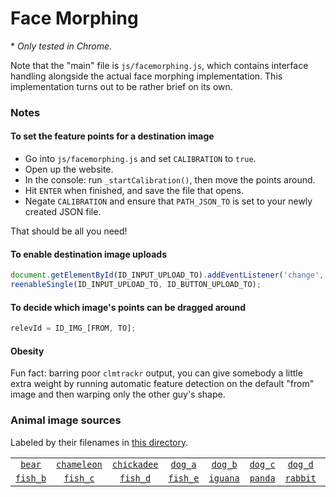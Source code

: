 # Face Morphing
\* _Only tested in Chrome._

Note that the "main" file is `js/facemorphing.js`, which contains interface handling alongside the actual face morphing implementation. This implementation turns out to be rather brief on its own.

### Notes
#### To set the feature points for a destination image
- Go into `js/facemorphing.js` and set `CALIBRATION` to `true`.
- Open up the website.
- In the console: run `_startCalibration()`, then move the points around.
- Hit `ENTER` when finished, and save the file that opens.
- Negate `CALIBRATION` and ensure that `PATH_JSON_TO` is set to your newly created JSON file.

That should be all you need!

#### To enable destination image uploads
```javascript
document.getElementById(ID_INPUT_UPLOAD_TO).addEventListener('change', function() { handleImageUpload(ID_IMG_TO, ID_INPUT_UPLOAD_TO); }, true);
reenableSingle(ID_INPUT_UPLOAD_TO, ID_BUTTON_UPLOAD_TO);
```

#### To decide which image's points can be dragged around
```javascript
relevId = ID_IMG_[FROM, TO];
```

#### Obesity
Fun fact: barring poor `clmtrackr` output, you can give somebody a little extra weight by running automatic feature detection on the default "from" image and then warping only the other guy's shape.

### Animal image sources
Labeled by their filenames in [this directory](https://github.com/ohjay/facemorphing/tree/master/images/source).

<table>
  <tbody>
    <tr align="center">
      <td><a href="https://marketshaman.com/wp-content/uploads/bb-plugin/cache/arxpjnxq9lu-thomas-lefebvre-landscape.jpg"><code>bear</code></a></td>
      <td><a href="http://www.arkive.org/parsons-chameleon/calumma-parsonii/image-G15419.html"><code>chameleon</code></a></td>
      <td><a href="https://statesymbolsusa.org/sites/statesymbolsusa.org/files/primary-images/blackcappedchickadeebird.jpg"><code>chickadee</code></a></td>
      <td><a href="http://www.artnewsblog.com/dog-portrait-photography/"><code>dog_a</code></a></td>
      <td><a href="http://viralscape.com/animal-portraits/dog-portrait-13-2/"><code>dog_b</code></a></td>
      <td><a href="http://cdn7.viralscape.com/wp-content/uploads/2015/02/Dog-Portrait-10.jpg"><code>dog_c</code></a></td>
      <td><a href="http://cdn5.viralscape.com/wp-content/uploads/2015/02/Dog-Portrait-9.jpg"><code>dog_d</code></a></td>
      <td><a href="https://photogrist.com/klaus-dyba/"><code>dog_e</code></a></td>
      <td><a href="http://s.hswstatic.com/gif/animal-stereotype-orig.jpg"><code>dog_f</code></a></td>
      <td><a href="http://www.bupg.co.uk/nl0108.htm"><code>fish_a</code></a></td>
    </tr>
    <tr align="center">
      <td><a href="http://www.allenhost.com/gallery/v/Published/Bonaire+2010/Lizard+Fish+Portrait.jpg.html"><code>fish_b</code></a></td>
      <td><a href="https://images.fineartamerica.com/images-medium-large/portrait-of-a-garibaldi-fish-tim-laman.jpg"><code>fish_c</code></a></td>
      <td><a href="https://demo.chevereto.com/i/HaH"><code>fish_d</code></a></td>
      <td><a href="https://thumbs.dreamstime.com/x/portrait-live-fish-sea-japan-20522465.jpg)"><code>fish_e</code></a></td>
      <td><a href="http://www.paulwheelerphotography.com/photo_4007317.html"><code>iguana</code></a></td>
      <td><a href="http://animals.sandiegozoo.org/sites/default/files/2016-08/category-thumbnail-mammals_0.jpg"><code>panda</code></a></td>
      <td><a href="http://www.dailymail.co.uk/news/article-2802972/massages-rabbits-studies-sea-monkeys-swimming-patterns-watching-grass-grow-bizarre-projects-taxpayers-funding.html"><code>rabbit</code></a></td>
      <td><a href="http://www.lanlinglaurel.com/animal-images/4354655.html"><code>tiger</code></a></td>
      <td></td>
      <td></td>
    </tr>
  </tbody>
</table>
